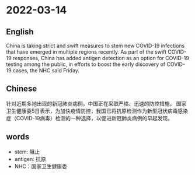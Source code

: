 # 2022-03-14

## English
China is taking strict and swift measures to stem new COVID-19 infections that have emerged in multiple regions recently.
As part of the swift COVID-19 responses, China has added antigen detection as an option for COVID-19 testing among the public, in efforts to boost the early discovery of COVID-19 cases, the NHC said Friday.

## Chinese
针对近期多地出现的新冠肺炎病例，中国正在采取严格、迅速的防控措施。
国家卫生健康委5日表示，为加快疫情防控，我国已将抗原检测作为新型冠状病毒感染症（COVID-19病毒）检测的一种选择，以促进新冠肺炎病例的早起发现。

## words
* stem: 阻止
* antigen: 抗原
* NHC：国家卫生健康委